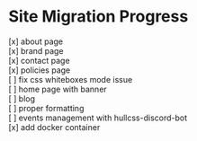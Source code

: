 # Site Migration Progress

[x] about page   
[x] brand page  
[x] contact page  
[x] policies page  
[ ] fix css whiteboxes mode issue  
[ ] home page with banner  
[ ] blog  
[ ] proper formatting  
[ ] events management with hullcss-discord-bot  
[x] add docker container  
